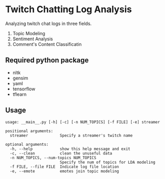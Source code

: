 # Twitch Chatting Log Analysis #
  Analyzing twitch chat logs in three fields.
  1. Topic Modeling
  2. Sentiment Analysis
  3. Comment's Content Classificatin


## Required python package ##
 - nltk
 - gensim
 - yaml
 - tensorflow
 - tflearn

## Usage ##
```
usage: __main__.py [-h] [-c] [-n NUM_TOPICS] [-f FILE] [-e] streamer

positional arguments:
  streamer              Specify a streamer's twitch name

optional arguments:
  -h, --help            show this help message and exit
  -c, --clean           clean the unuseful data
  -n NUM_TOPICS, --num-topics NUM_TOPICS
                        Specify the num of topics for LDA modeling
  -f FILE, --file FILE  Indicate log file location
  -e, --emote           emotes join topic modeling
```
